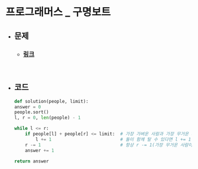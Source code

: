 # 프로그래머스 _ 구명보트

- ## 문제
    - ### [링크](https://school.programmers.co.kr/learn/courses/30/lessons/42885)

<br>

- ## 코드
    ```python
    def solution(people, limit):
    answer = 0
    people.sort()  
    l, r = 0, len(people) - 1
    
    while l <= r:
        if people[l] + people[r] <= limit:  # 가장 가벼운 사람과 가장 무거운 사람의 합이 제한 이하인지 확인
            l += 1                          # 둘이 함께 탈 수 있다면 l += 1
        r -= 1                              # 항상 r -= 1(가장 무거운 사람이 보트에 탑승)
        answer += 1                        
    
    return answer
    ```